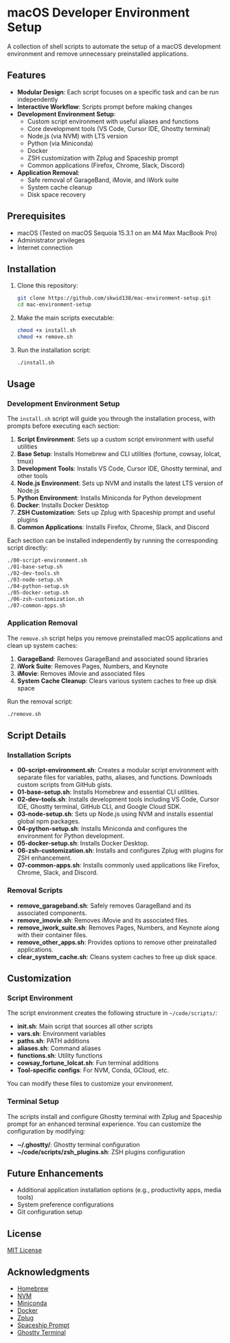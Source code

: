 # macOS Developer Environment Setup

A collection of shell scripts to automate the setup of a macOS development environment and remove unnecessary preinstalled applications.

## Features

- **Modular Design**: Each script focuses on a specific task and can be run independently
- **Interactive Workflow**: Scripts prompt before making changes
- **Development Environment Setup**:
  - Custom script environment with useful aliases and functions
  - Core development tools (VS Code, Cursor IDE, Ghostty terminal)
  - Node.js (via NVM) with LTS version
  - Python (via Miniconda)
  - Docker
  - ZSH customization with Zplug and Spaceship prompt
  - Common applications (Firefox, Chrome, Slack, Discord)
- **Application Removal**:
  - Safe removal of GarageBand, iMovie, and iWork suite
  - System cache cleanup
  - Disk space recovery

## Prerequisites

- macOS (Tested on macOS Sequoia 15.3.1 on an M4 Max MacBook Pro)
- Administrator privileges
- Internet connection

## Installation

1. Clone this repository:
   ```bash
   git clone https://github.com/skwid138/mac-environment-setup.git
   cd mac-environment-setup
   ```

2. Make the main scripts executable:
   ```bash
   chmod +x install.sh
   chmod +x remove.sh
   ```

3. Run the installation script:
   ```bash
   ./install.sh
   ```

## Usage

### Development Environment Setup

The `install.sh` script will guide you through the installation process, with prompts before executing each section:

1. **Script Environment**: Sets up a custom script environment with useful utilities
2. **Base Setup**: Installs Homebrew and CLI utilities (fortune, cowsay, lolcat, tmux)
3. **Development Tools**: Installs VS Code, Cursor IDE, Ghostty terminal, and other tools
4. **Node.js Environment**: Sets up NVM and installs the latest LTS version of Node.js
5. **Python Environment**: Installs Miniconda for Python development
6. **Docker**: Installs Docker Desktop
7. **ZSH Customization**: Sets up Zplug with Spaceship prompt and useful plugins
8. **Common Applications**: Installs Firefox, Chrome, Slack, and Discord

Each section can be installed independently by running the corresponding script directly:

```bash
./00-script-environment.sh
./01-base-setup.sh
./02-dev-tools.sh
./03-node-setup.sh
./04-python-setup.sh
./05-docker-setup.sh
./06-zsh-customization.sh
./07-common-apps.sh
```

### Application Removal

The `remove.sh` script helps you remove preinstalled macOS applications and clean up system caches:

1. **GarageBand**: Removes GarageBand and associated sound libraries
2. **iWork Suite**: Removes Pages, Numbers, and Keynote
3. **iMovie**: Removes iMovie and associated files
4. **System Cache Cleanup**: Clears various system caches to free up disk space

Run the removal script:
```bash
./remove.sh
```

## Script Details

### Installation Scripts

- **00-script-environment.sh**: Creates a modular script environment with separate files for variables, paths, aliases, and functions. Downloads custom scripts from GitHub gists.
- **01-base-setup.sh**: Installs Homebrew and essential CLI utilities.
- **02-dev-tools.sh**: Installs development tools including VS Code, Cursor IDE, Ghostty terminal, GitHub CLI, and Google Cloud SDK.
- **03-node-setup.sh**: Sets up Node.js using NVM and installs essential global npm packages.
- **04-python-setup.sh**: Installs Miniconda and configures the environment for Python development.
- **05-docker-setup.sh**: Installs Docker Desktop.
- **06-zsh-customization.sh**: Installs and configures Zplug with plugins for ZSH enhancement.
- **07-common-apps.sh**: Installs commonly used applications like Firefox, Chrome, Slack, and Discord.

### Removal Scripts

- **remove_garageband.sh**: Safely removes GarageBand and its associated components.
- **remove_imovie.sh**: Removes iMovie and its associated files.
- **remove_iwork_suite.sh**: Removes Pages, Numbers, and Keynote along with their container files.
- **remove_other_apps.sh**: Provides options to remove other preinstalled applications.
- **clear_system_cache.sh**: Cleans system caches to free up disk space.

## Customization

### Script Environment

The script environment creates the following structure in `~/code/scripts/`:

- **init.sh**: Main script that sources all other scripts
- **vars.sh**: Environment variables
- **paths.sh**: PATH additions
- **aliases.sh**: Command aliases
- **functions.sh**: Utility functions
- **cowsay_fortune_lolcat.sh**: Fun terminal additions
- **Tool-specific configs**: For NVM, Conda, GCloud, etc.

You can modify these files to customize your environment.

### Terminal Setup

The scripts install and configure Ghostty terminal with Zplug and Spaceship prompt for an enhanced terminal experience. You can customize the configuration by modifying:

- **~/.ghostty/**: Ghostty terminal configuration
- **~/code/scripts/zsh_plugins.sh**: ZSH plugins configuration

## Future Enhancements

- Additional application installation options (e.g., productivity apps, media tools)
- System preference configurations
- Git configuration setup

## License

[MIT License](LICENSE)

## Acknowledgments

- [Homebrew](https://brew.sh/)
- [NVM](https://github.com/nvm-sh/nvm)
- [Miniconda](https://docs.conda.io/en/latest/miniconda.html)
- [Docker](https://www.docker.com/)
- [Zplug](https://github.com/zplug/zplug)
- [Spaceship Prompt](https://github.com/spaceship-prompt/spaceship-prompt)
- [Ghostty Terminal](https://ghostty.com/)
